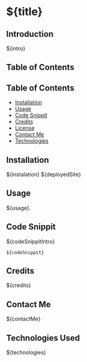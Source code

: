 # ${title}

## Introduction
${intro}

## Table of Contents
## Table of Contents 


* [Installation](#installation)
* [Usage](#usage)
* [Code Snippit](#code-snippit)
* [Credits](#credits)
* [License](#license)
* [Contact Me](#contact-me)
* [Technologies](#technologies-used)

## Installation
${instalation}
${deployedSite}

## Usage
${usage}.

## Code Snippit

${codeSnippitIntro}

````
${codeSnippit}
````

## Credits

${credits}

## Contact Me

${contactMe}
    

## Technologies Used

${technologies}


